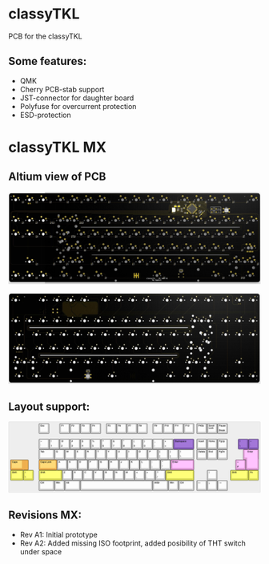# classyTKL

PCB for the classyTKL

## Some features:
- QMK
- Cherry PCB-stab support
- JST-connector for daughter board
- Polyfuse for overcurrent protection
- ESD-protection

# classyTKL MX

## Altium view of PCB
![alt text](./readme-images/classyTKL_MX_Rev_A2_top.jpg "PCB View - Rev A")

![alt text](./readme-images/classyTKL_MX_Rev_A2_bot.jpg "PCB View - Rev A")

## Layout support: 
![alt text](./readme-images/layout_support_MX_Rev_A2.jpg "Layout support")

## Revisions MX:
- Rev A1: Initial prototype
- Rev A2: Added missing ISO footprint, added posibility of THT switch under space
